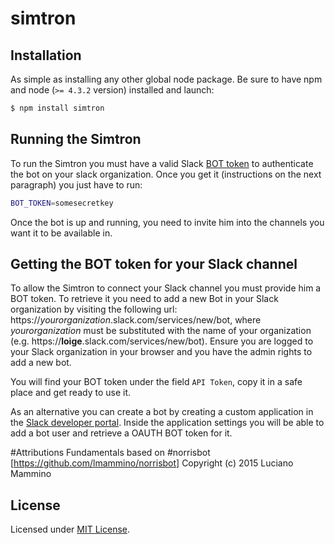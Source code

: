 # simtron

## Installation

As simple as installing any other global node package. Be sure to have npm and node (`>= 4.3.2` version) installed and launch:

```bash
$ npm install simtron
```

## Running the Simtron

To run the Simtron you must have a valid Slack [BOT token](#getting-the-bot-token-for-your-slack-channel) to authenticate the bot on your slack organization. Once you get it (instructions on the next paragraph) you just have to run:


```bash
BOT_TOKEN=somesecretkey
```

Once the bot is up and running, you need to invite him into the channels you want it to be available in.


## Getting the BOT token for your Slack channel

To allow the Simtron to connect your Slack channel you must provide him a BOT token. To retrieve it you need to add a new Bot in your Slack organization by visiting the following url: https://*yourorganization*.slack.com/services/new/bot, where *yourorganization* must be substituted with the name of your organization (e.g. https://**loige**.slack.com/services/new/bot). Ensure you are logged to your Slack organization in your browser and you have the admin rights to add a new bot.

You will find your BOT token under the field `API Token`, copy it in a safe place and get ready to use it.

As an alternative you can create a bot by creating a custom application in the [Slack developer portal](https://api.slack.com/apps). Inside the application settings you will be able to add a bot user and retrieve a OAUTH BOT token for it.

#Attributions
Fundamentals based on #norrisbot [https://github.com/lmammino/norrisbot] Copyright (c) 2015 Luciano Mammino

## License

Licensed under [MIT License](LICENSE).
